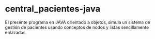 # central_pacientes-java
El presente programa en JAVA orientado a objetos, simula un sistema de gestión de pacientes usando conceptos de nodos y listas sencillamente enlazadas.
